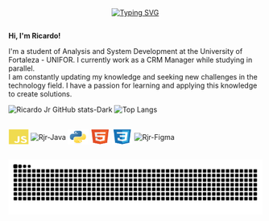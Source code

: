 <div align="center">
  <a href="https://git.io/typing-svg">
    <img src="https://readme-typing-svg.demolab.com?font=Fira+Code&weight=500&size=22&pause=1000&color=39FF14&center=true&vCenter=true&random=false&width=524&lines=%E2%8A%B9+Welcome+to+my+profile!+%E2%8A%B9+" alt="Typing SVG">
  </a>
</div>

##

**Hi, I'm Ricardo!**

I'm a student of Analysis and System Development at the University of Fortaleza - UNIFOR. I currently work as a CRM Manager while studying in parallel.
<br> 
 I am constantly updating my knowledge and seeking new challenges in the technology field. I have a passion for learning and applying this knowledge to create solutions.

![Ricardo Jr GitHub stats-Dark](https://github-readme-stats.vercel.app/api?username=ricardojrdev&show_icons=true&theme=dark&card_width=450)
![Top Langs](https://github-readme-stats.vercel.app/api/top-langs/?username=ricardojrdev&layout=compact&theme=dark&card_width=450&height=180)


<div style="display: inline_block"><br>
  <img align="center" alt="Rjr-Js" height="30" width="40" src="https://raw.githubusercontent.com/devicons/devicon/master/icons/javascript/javascript-plain.svg">
  <img align="center" alt="Rjr-Java" height="30" width="40" src="https://cdn.jsdelivr.net/gh/devicons/devicon@latest/icons/java/java-original-wordmark.svg">
  <img align="center" alt="Rjr-Python" height="30" width="40" src="https://raw.githubusercontent.com/devicons/devicon/master/icons/python/python-original.svg">
  <img align="center" alt="Rjr-HTML" height="30" width="40" src="https://raw.githubusercontent.com/devicons/devicon/master/icons/html5/html5-original.svg">
  <img align="center" alt="Rjr-CSS" height="30" width="40" src="https://raw.githubusercontent.com/devicons/devicon/master/icons/css3/css3-original.svg">
  <img align="center" alt="Rjr-Figma" height="30" width="40" src="https://cdn.jsdelivr.net/gh/devicons/devicon@latest/icons/figma/figma-original.svg">
</div>

##

<picture align="center">
  <source media="(prefers-color-scheme: dark)" srcset="https://raw.githubusercontent.com/ricardojrdev/ricardojrdev/output/github-contribution-grid-snake-dark.svg">
  <source media="(prefers-color-scheme: light)" srcset="https://raw.githubusercontent.com/ricardojrdev/ricardojrdev/output/github-contribution-grid-snake-dark.svg">
  <img align="center" alt="github contribution grid snake animation" src="https://raw.githubusercontent.com/ricardojrdev/ricardojrdev/output/github-contribution-grid-snake.svg">
</picture>

